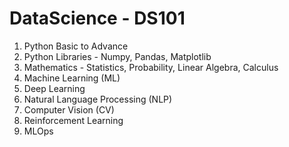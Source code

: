 # DataScience - DS101

1. Python Basic to Advance
2. Python Libraries - Numpy, Pandas, Matplotlib
3. Mathematics - Statistics, Probability, Linear Algebra, Calculus
4. Machine Learning (ML)
5. Deep Learning
6. Natural Language Processing (NLP)
7. Computer Vision (CV)
8. Reinforcement Learning
9. MLOps

